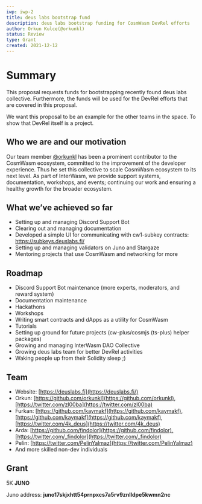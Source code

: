 ```yaml
---
iwp: iwp-2
title: deus labs bootstrap fund
description: deus labs bootstrap funding for CosmWasm DevRel efforts
author: Orkun Kulce(@orkunkl)
status: Review
type: Grant
created: 2021-12-12
---
```


# Summary

This proposal requests funds for bootstrapping recently found deus labs collective. Furthermore, the funds will be used for the DevRel efforts that are covered in this proposal.

We want this proposal to be an example for the other teams in the space. To show that DevRel itself is a project.

## Who we are and our motivation

Our team member [@orkunkl](https://github.com/orkunkl) has been a prominent contributor to the CosmWasm ecosystem, committed to the improvement of the developer experience. Thus he set this collective to scale CosmWasm ecosystem to its next level. As part of InterWasm, we provide support systems, documentation, workshops, and events; continuing our work and ensuring a healthy growth for the broader ecosystem.

## What we’ve achieved so far

- Setting up and managing Discord Support Bot
- Clearing out and managing documentation
- Developed a simple UI for communicating with cw1-subkey contracts: https://subkeys.deuslabs.fi/ 
- Setting up and managing validators on Juno and Stargaze
- Mentoring projects that use CosmWasm and networking for more

## Roadmap

- Discord Support Bot maintenance (more experts, moderators, and reward system)
- Documentation maintenance
- Hackathons
- Workshops
- Writing smart contracts and dApps as a utility for CosmWasm
- Tutorials
- Setting up ground for future projects (cw-plus/cosmjs (ts-plus) helper packages)
- Growing and managing InterWasm DAO Collective
- Growing deus labs team for better DevRel activities
- Waking people up from their Solidity sleep ;)

## Team

- Website: [https://deuslabs.fi](https://deuslabs.fi/)
- Orkun: [https://github.com/orkunkl](https://github.com/orkunkl), [https://twitter.com/zl00ba](https://twitter.com/zl00ba)
- Furkan: [https://github.com/kaymakf](https://github.com/kaymakf), [https://github.com/kaymakf](https://github.com/kaymakf), [https://twitter.com/4k_deus](https://twitter.com/4k_deus)
- Arda: [https://github.com/findolor](https://github.com/findolor),[https://twitter.com/_findolor](https://twitter.com/_findolor)
- Pelin: [https://twitter.com/PelinYalmaz](https://twitter.com/PelinYalmaz)
- And more skilled non-dev individuals

## Grant

5K **JUNO**

Juno address: **juno17skjxhtt54prnpxcs7a5rv9znlldpe5kwmn2nc**
